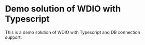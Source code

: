 # Demo solution of WDIO with Typescript

This is a demo solution of WDIO with Typescript and DB connection support.
